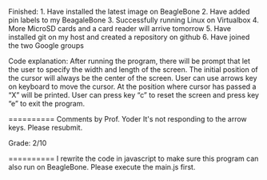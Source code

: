 Finished: 1. Have installed the latest image on BeagleBone
	  2. Have added pin labels to my BeagaleBone
	  3. Successfully running Linux on Virtualbox
	  4. More MicroSD cards and a card reader will arrive tomorrow
	  5. Have installed git on my host and created a repository on github
	  6. Have joined the two Google groups

Code explanation: After running the program, there will be prompt that let the user to specify the width and length of the screen. The initial position of the cursor will always be the center of the screen. User can use arrows key on keyboard to move the cursor. At the position where cursor has passed a “X” will be printed. User can press key “c” to reset the screen and press key “e” to exit the program.

==========
Comments by Prof. Yoder
It's not responding to the arrow keys.
Please resubmit.

Grade:  2/10

==========
I rewrite the code in javascript to make sure this program can also run on BeagleBone. Please execute the main.js first.
